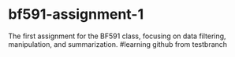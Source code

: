 # bf591-assignment-1
The first assignment for the BF591 class, focusing on data filtering,
manipulation, and summarization.
#learning github from testbranch